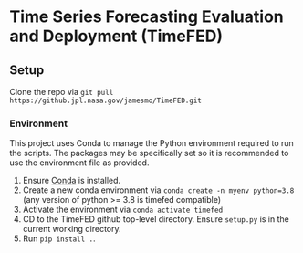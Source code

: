 # Time Series Forecasting Evaluation and Deployment (TimeFED)

## Setup

Clone the repo via `git pull https://github.jpl.nasa.gov/jamesmo/TimeFED.git`

### Environment

This project uses Conda to manage the Python environment required to run the scripts. The packages may be specifically set so it is recommended to use the environment file as provided.

1. Ensure [Conda](https://docs.conda.io/en/latest/miniconda.html) is installed.
2. Create a new conda environment via `conda create -n myenv python=3.8` (any version of python >= 3.8 is timefed compatible)
3. Activate the environment via `conda activate timefed`
4. CD to the TimeFED github top-level directory.  Ensure `setup.py` is in the current working directory.
5. Run `pip install .`.




